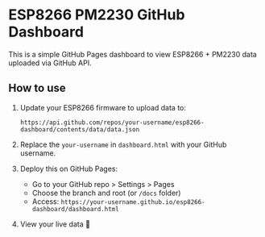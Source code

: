 # ESP8266 PM2230 GitHub Dashboard

This is a simple GitHub Pages dashboard to view ESP8266 + PM2230 data uploaded via GitHub API.

## How to use

1. Update your ESP8266 firmware to upload data to:
   ```
   https://api.github.com/repos/your-username/esp8266-dashboard/contents/data/data.json
   ```

2. Replace the `your-username` in `dashboard.html` with your GitHub username.

3. Deploy this on GitHub Pages:
   - Go to your GitHub repo > Settings > Pages
   - Choose the branch and root (or `/docs` folder)
   - Access: `https://your-username.github.io/esp8266-dashboard/dashboard.html`

4. View your live data 🎉
